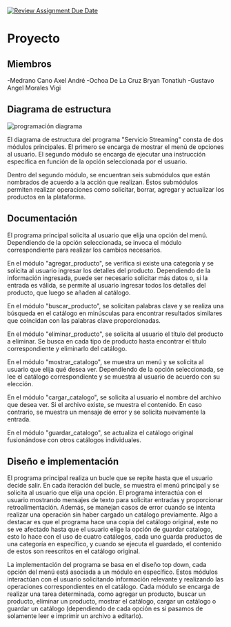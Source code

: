 [![Review Assignment Due Date](https://classroom.github.com/assets/deadline-readme-button-24ddc0f5d75046c5622901739e7c5dd533143b0c8e959d652212380cedb1ea36.svg)](https://classroom.github.com/a/LCXMIOgt)
# Proyecto

## Miembros
-Medrano Cano Axel André 
-Ochoa De La Cruz Bryan Tonatiuh
-Gustavo Angel Morales Vigi
## Diagrama de estructura
![programación diagrama](https://github.com/agn-pe-23i/proyecto-reyes-de-grecia/assets/125591190/ab459c25-80d0-4ade-aa09-e38d21b9db6b)


El diagrama de estructura del programa "Servicio Streaming" consta de dos módulos principales. El primero se encarga de mostrar el menú de opciones al usuario. El segundo módulo se encarga de ejecutar una instrucción específica en función de la opción seleccionada por el usuario.

Dentro del segundo módulo, se encuentran seis submódulos que están nombrados de acuerdo a la acción que realizan. Estos submódulos permiten realizar operaciones como solicitar, borrar, agregar y actualizar los productos en la plataforma.

## Documentación
El programa principal solicita al usuario que elija una opción del menú. Dependiendo de la opción seleccionada, se invoca el módulo correspondiente para realizar los cambios necesarios.

En el módulo "agregar_producto", se verifica si existe una categoría y se solicita al usuario ingresar los detalles del producto. Dependiendo de la información ingresada, puede ser necesario solicitar más datos o, si la entrada es válida, se permite al usuario ingresar todos los detalles del producto, que luego se añaden al catálogo.

En el módulo "buscar_producto", se solicitan palabras clave y se realiza una búsqueda en el catálogo en minúsculas para encontrar resultados similares que coincidan con las palabras clave proporcionadas.

En el módulo "eliminar_producto", se solicita al usuario el título del producto a eliminar. Se busca en cada tipo de producto hasta encontrar el título correspondiente y eliminarlo del catálogo.

En el módulo "mostrar_catalogo", se muestra un menú y se solicita al usuario que elija qué desea ver. Dependiendo de la opción seleccionada, se lee el catálogo correspondiente y se muestra al usuario de acuerdo con su elección.

En el módulo "cargar_catalogo", se solicita al usuario el nombre del archivo que desea ver. Si el archivo existe, se muestra el contenido. En caso contrario, se muestra un mensaje de error y se solicita nuevamente la entrada.

En el módulo "guardar_catalogo", se actualiza el catálogo original fusionándose con otros catálogos individuales.


## Diseño e implementación
El programa principal realiza un bucle que se repite hasta que el usuario decide salir. En cada iteración del bucle, se muestra el menú principal y se solicita al usuario que elija una opción.
El programa interactúa con el usuario mostrando mensajes de texto para solicitar entradas y proporcionar retroalimentación. Además, se manejan casos de error cuando se intenta realizar una operación sin haber cargado un catálogo previamente.
Algo a destacar es que el programa hace una copia del catálogo original, este no se ve afectado hasta que el usuario elige la opción de guardar catalogo, esto lo hace con el uso de cuatro catálogos, cada uno guarda productos de una categoría en específico, y cuando se ejecuta el guardado, el contenido de estos son reescritos en el catálogo original.

La implementación del programa se basa en el diseño top down, cada opción del menú está asociada a un módulo en específico.
Estos módulos interactúan con el usuario solicitando información relevante y realizando las operaciones correspondientes en el catálogo.
Cada módulo se encarga de realizar una tarea determinada, como agregar un producto, buscar un producto, eliminar un producto, mostrar el catálogo, cargar un catálogo o guardar un catálogo (dependiendo de cada opción es si pasamos de solamente leer e imprimir un archivo a editarlo).
